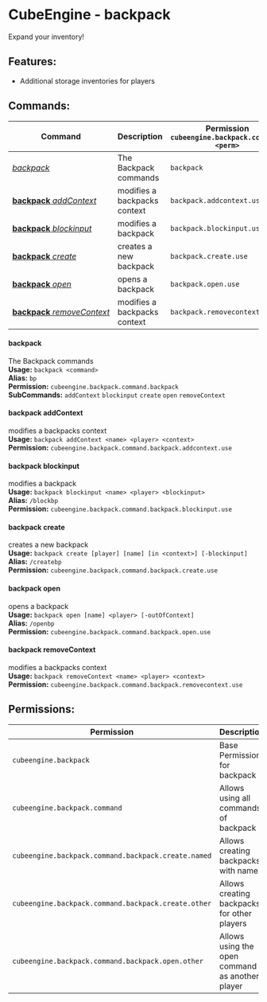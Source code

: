 # CubeEngine - backpack
Expand your inventory!

## Features:
 - Additional storage inventories for players

## Commands:

| Command | Description | Permission<br>`cubeengine.backpack.command.<perm>` |
| --- | --- | --- |
| [*backpack*](#backpack) | The Backpack commands | `backpack` |
| [**backpack**&nbsp;*addContext*](#backpackaddcontext) | modifies a backpacks context | `backpack.addcontext.use` |
| [**backpack**&nbsp;*blockinput*](#backpackblockinput) | modifies a backpack | `backpack.blockinput.use` |
| [**backpack**&nbsp;*create*](#backpackcreate) | creates a new backpack | `backpack.create.use` |
| [**backpack**&nbsp;*open*](#backpackopen) | opens a backpack | `backpack.open.use` |
| [**backpack**&nbsp;*removeContext*](#backpackremovecontext) | modifies a backpacks context | `backpack.removecontext.use` |

#### backpack  
The Backpack commands  
**Usage:** `backpack <command>`  
**Alias:** `bp`  
**Permission:** `cubeengine.backpack.command.backpack`  
**SubCommands:** `addContext` `blockinput` `create` `open` `removeContext`  

#### backpack&nbsp;addContext  
modifies a backpacks context  
**Usage:** `backpack addContext <name> <player> <context>`  
**Permission:** `cubeengine.backpack.command.backpack.addcontext.use`  
  

#### backpack&nbsp;blockinput  
modifies a backpack  
**Usage:** `backpack blockinput <name> <player> <blockinput>`  
**Alias:** `/blockbp`  
**Permission:** `cubeengine.backpack.command.backpack.blockinput.use`  
  

#### backpack&nbsp;create  
creates a new backpack  
**Usage:** `backpack create [player] [name] [in <context>] [-blockinput]`  
**Alias:** `/createbp`  
**Permission:** `cubeengine.backpack.command.backpack.create.use`  
  

#### backpack&nbsp;open  
opens a backpack  
**Usage:** `backpack open [name] <player> [-outOfContext]`  
**Alias:** `/openbp`  
**Permission:** `cubeengine.backpack.command.backpack.open.use`  
  

#### backpack&nbsp;removeContext  
modifies a backpacks context  
**Usage:** `backpack removeContext <name> <player> <context>`  
**Permission:** `cubeengine.backpack.command.backpack.removecontext.use`  
  

## Permissions:

| Permission | Description |
| --- | --- |
| `cubeengine.backpack` | Base Permission for backpack |
| `cubeengine.backpack.command` | Allows using all commands of backpack |
| `cubeengine.backpack.command.backpack.create.named` | Allows creating backpacks with names |
| `cubeengine.backpack.command.backpack.create.other` | Allows creating backpacks for other players |
| `cubeengine.backpack.command.backpack.open.other` | Allows using the open command as another player |

